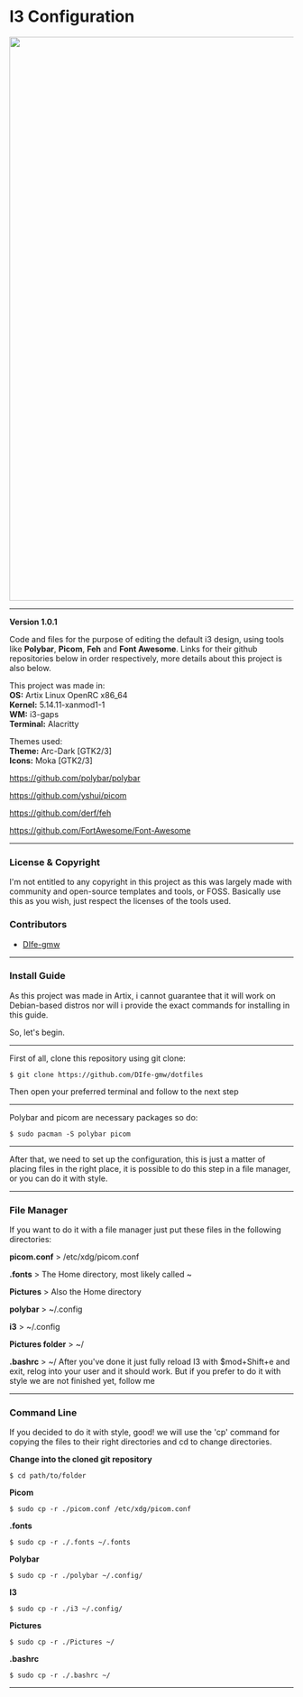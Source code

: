 
# I3 Configuration

<img src="https://i.imgur.com/SMO1ooh.png" width=1000>

---
**Version 1.0.1**

Code and files for the purpose of editing the default i3 design, using tools like **Polybar**, **Picom**, **Feh** and **Font Awesome**. Links for their github repositories below in order respectively,  more details about this project is also below.

This project was made in:<br>
**OS:** Artix Linux OpenRC x86_64<br>
**Kernel:** 5.14.11-xanmod1-1<br>
**WM:** i3-gaps<br>
**Terminal:** Alacritty<br>

Themes used:<br>
**Theme:** Arc-Dark [GTK2/3]<br>
**Icons:** Moka [GTK2/3]<br>

https://github.com/polybar/polybar

https://github.com/yshui/picom

https://github.com/derf/feh

https://github.com/FortAwesome/Font-Awesome

---

### License & Copyright

I'm not entitled to any copyright in this project as this was largely made with community and open-source templates and tools, or FOSS.
Basically use this as you wish, just respect the licenses of the tools used.

### Contributors

- [DIfe-gmw](https://github.com/DIfe-gmw)
 ---
 ### Install Guide
 
 As this project was made in Artix, i cannot guarantee that it will work on Debian-based distros nor will i provide the exact commands for installing in this guide.

So, let's begin.

---
First of all, clone this repository using git clone:

```
$ git clone https://github.com/DIfe-gmw/dotfiles
```
Then open your preferred terminal and follow to the next step

---
Polybar and picom are necessary packages so do:

```
$ sudo pacman -S polybar picom
```
---
After that, we need to set up the  configuration, this is just a matter of placing files in the right place, it is possible to do this step in a file manager, or you can do it with style.

---
### File Manager
If you want to do it with a file manager just put these files in the following directories:

**picom.conf** > /etc/xdg/picom.conf

**.fonts** > The Home directory, most likely called ~

**Pictures** > Also the Home directory

**polybar** > ~/.config

**i3** > ~/.config

**Pictures folder** > ~/

**.bashrc** > ~/
After you've done it just fully reload I3 with $mod+Shift+e and exit, relog into your user and it should work.
But if you prefer to do it with style we are not finished yet, follow me 

---

### Command Line 

If you decided to do it with style, good! we will use the 'cp' command for copying the files to their right directories and cd to change directories.

**Change into the cloned git repository**
```
$ cd path/to/folder
```

**Picom**
```
$ sudo cp -r ./picom.conf /etc/xdg/picom.conf
```
**.fonts**
```
$ sudo cp -r ./.fonts ~/.fonts
```
**Polybar**
```
$ sudo cp -r ./polybar ~/.config/
```
**I3**
```
$ sudo cp -r ./i3 ~/.config/
```
**Pictures**
```
$ sudo cp -r ./Pictures ~/
```
**.bashrc**
```
$ sudo cp -r ./.bashrc ~/
```
---








